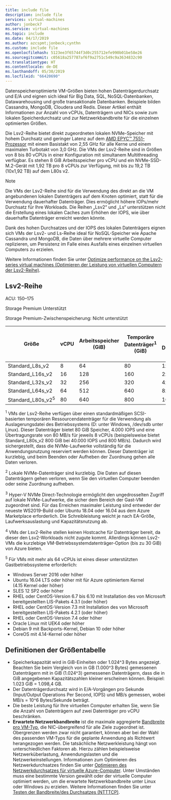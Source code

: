 ```yaml
---
title: include file
description: include file
services: virtual-machines
author: jonbeck7
ms.service: virtual-machines
ms.topic: include
ms.date: 04/17/2019
ms.author: azcspmt;jonbeck;cynthn
ms.custom: include file
ms.openlocfilehash: 5123ee3f65744f3d0c255712efe990b01be58e26
ms.sourcegitcommit: c05618a257787af6f9a2751c549c9a3634832c90
ms.translationtype: HT
ms.contentlocale: de-DE
ms.lasthandoff: 05/30/2019
ms.locfileid: "66420690"
---
```

Datenspeicheroptimierte VM-Größen bieten hohen Datenträgerdurchsatz und E/A und eignen sich ideal für Big Data, SQL, NoSQL-Datenbanken, Datawarehousing und große transaktionale Datenbanken.  Beispiele bilden Cassandra, MongoDB, Cloudera und Redis. Dieser Artikel enthält Informationen zur Anzahl von vCPUs, Datenträgern und NICs sowie zum lokalen Speicherdurchsatz und zur Netzwerkbandbreite für die einzelnen optimierten Größen.

Die Lsv2-Reihe bietet direkt zugeordneten lokalen NVMe-Speicher mit hohem Durchsatz und geringer Latenz auf dem [AMD EPYC&trade; 7551-Prozessor](https://www.amd.com/en/products/epyc-7000-series) mit einem Basistakt von 2,55 GHz für alle Kerne und einem maximalen Turbotakt von 3,0 GHz. Die VMs der Lsv2-Reihe sind in Größen von 8 bis 80 vCPUs in einer Konfiguration mit simultanem Multithreading verfügbar.  Es stehen 8 GiB Arbeitsspeicher pro vCPU und ein NVMe-SSD-M.2-Gerät mit 1,92 TB pro 8 vCPUs zur Verfügung, mit bis zu 19,2 TB (10x1,92 TB) auf dem L80s v2.

> [!NOTE]
> Die VMs der Lsv2-Reihe sind für die Verwendung des direkt an die VM angebundenen lokalen Datenträgers auf dem Knoten optimiert, statt für die Verwendung dauerhafter Datenträger. Dies ermöglicht höhere IOPs/mehr Durchsatz für Ihre Workloads. Die Reihen „Lsv2“ und „Ls“ unterstützen nicht die Erstellung eines lokalen Caches zum Erhöhen der IOPS, wie über dauerhafte Datenträger erreicht werden könnte.
>
> Dank des hohen Durchsatzes und der IOPS des lokalen Datenträgers eignen sich VMs der Lsv2- und Ls-Reihe ideal für NoSQL-Speicher wie Apache Cassandra und MongoDB, die Daten über mehrere virtuelle Computer replizieren, um Persistenz im Falle eines Ausfalls eines einzelnen virtuellen Computers zu erzielen.
>
> Weitere Informationen finden Sie unter [Optimize performance on the Lsv2-series virtual machines (Optimieren der Leistung von virtuellen Computern der Lsv2-Reihe)](../articles/virtual-machines/linux/storage-performance.md).  


## <a name="lsv2-series"></a>Lsv2-Reihe

ACU: 150–175

Storage Premium Unterstützt

Storage Premium-Zwischenspeicherung: Nicht unterstützt

| Größe          | vCPU | Arbeitsspeicher (GiB) | Temporäre Datenträger<sup>1</sup> (GiB) | NVMe-Datenträger<sup>2</sup> | NVMe-Datenträger-Datendurchsatz<sup>3</sup> (Lese-IOPS/MBit/s) | Maximaler Datenträgerdurchsatz ohne Cache: (IOPS/MB/s)<sup>4</sup> | Max. Anzahl Datenträger | Maximale Anzahl NICs/Erwartete Netzwerkbandbreite (MBps) |
|---------------|-----------|-------------|--------------------------|----------------|---------------------------------------------------|-------------------------------------------|------------------------------|------------------------------| 
| Standard_L8s_v2   |  8 |  64 |  80 |  1x1,92 TB  | 400.000/2.000 | 8\.000/160 | 16 | 2/3.200  |
| Standard_L16s_v2  | 16 | 128 | 160 |  2x1,92 TB  | 800.000/4.000 | 16.000/320 | 32 | 4/6.400  |
| Standard_L32s_v2  | 32 | 256 | 320 |  4x1,92 TB  | 1.500.000/8.000    | 32.000/640 | 32 | 8/12.800 |
| Standard_L64s_v2  | 64 | 512 | 640 |  8x1,92 TB  | 2.900.000/16.000   | 64.000/1.280 | 32 | 8/16.000+ |
| Standard_L80s_v2<sup>5</sup> | 80 | 640 | 800 | 10x1,92 TB   | 3.800.000/20.000   | 80.000/1.400 | 32 | 8/16.000+ |

<sup>1</sup> VMs der Lsv2-Reihe verfügen über einen standardmäßigen SCSI-basierten temporären Ressourcendatenträger für die Verwendung als Auslagerungsdatei des Betriebssystems (D: unter Windows, /dev/sdb unter Linux). Dieser Datenträger bietet 80 GiB Speicher, 4.000 IOPS und eine Übertragungsrate von 80 MB/s für jeweils 8 vCPUs (beispielsweise bietet Standard_L80s_v2 800 GiB bei 40.000 IOPS und 800 MB/s). Dadurch wird sichergestellt, dass die NVMe-Laufwerke vollständig für die Anwendungsnutzung reserviert werden können. Dieser Datenträger ist kurzlebig, und beim Beenden oder Aufheben der Zuordnung gehen alle Daten verloren.

<sup>2</sup> Lokale NVMe-Datenträger sind kurzlebig. Die Daten auf diesen Datenträgern gehen verloren, wenn Sie den virtuellen Computer beenden oder seine Zuordnung aufheben.

<sup>3</sup> Hyper-V NVMe Direct-Technologie ermöglicht den ungedrosselten Zugriff auf lokale NVMe-Laufwerke, die sicher dem Bereich der Gast-VM zugeordnet sind.  Für das Erreichen maximaler Leistung sind entweder der neueste WS2019-Build oder Ubuntu 18.04 oder 16.04 aus dem Azure Marketplace erforderlich.  Die Schreibleistung weicht je nach EA-Größe, Laufwerksauslastung und Kapazitätsnutzung ab.

<sup>4</sup> VMs der Lsv2-Reihe stellen keinen Hostcache für Datenträger bereit, da dieser den Lsv2-Workloads nicht zugute kommt.  Allerdings können Lsv2-VMs die kurzlebige VM-Betriebssystemdatenträger-Option (bis zu 30 GiB) von Azure bieten.

<sup>5</sup> Für VMs mit mehr als 64 vCPUs ist eines dieser unterstützten Gastbetriebssysteme erforderlich:
- Windows Server 2016 oder höher
- Ubuntu 16.04 LTS oder höher mit für Azure optimiertem Kernel (4.15 Kernel oder höher)
- SLES 12 SP2 oder höher
- RHEL oder CentOS-Version 6.7 bis 6.10 mit Installation des von Microsoft bereitgestellten LIS-Pakets 4.3.1 (oder höher)
- RHEL oder CentOS-Version 7.3 mit Installation des von Microsoft bereitgestellten LIS-Pakets 4.2.1 (oder höher)
- RHEL oder CentOS-Version 7.4 oder höher
- Oracle Linux mit UEK4 oder höher
- Debian 9 mit Backports-Kernel, Debian 10 oder höher
- CoreOS mit 4.14-Kernel oder höher


## <a name="size-table-definitions"></a>Definitionen der Größentabelle

- Speicherkapazität wird in GiB-Einheiten oder 1.024^3 Bytes angezeigt. Beachten Sie beim Vergleich von in GB (1.000^3 Bytes) gemessenen Datenträgern mit in GiB (1.024^3) gemessenen Datenträgern, dass die in GiB angegebenen Kapazitätszahlen kleiner erscheinen können. Beispiel: 1.023 GiB = 1.098,4 GB.
- Der Datenträgerdurchsatz wird in E/A-Vorgängen pro Sekunde (Input/Output Operations Per Second, IOPS) und MB/s gemessen, wobei MB/s = 10^6 Bytes/Sekunde beträgt.
- Die beste Leistung für Ihre virtuellen Computer erhalten Sie, wenn Sie die Anzahl von Datenträgern auf zwei Datenträger pro vCPU beschränken.
- **Erwartete Netzwerkbandbreite** ist die maximale aggregierte [Bandbreite pro VM-Typ](../articles/virtual-network/virtual-machine-network-throughput.md), die NIC-übergreifend für alle Ziele zugeordnet ist. Obergrenzen werden zwar nicht garantiert, können aber bei der Wahl des passenden VM-Typs für die geplante Anwendung als Richtwert herangezogen werden. Die tatsächliche Netzwerkleistung hängt von unterschiedlichen Faktoren ab. Hierzu zählen beispielsweise Netzwerküberlastung, Anwendungslasten und die Netzwerkeinstellungen. Informationen zum Optimieren des Netzwerkdurchsatzes finden Sie unter [Optimieren des Netzwerkdurchsatzes für virtuelle Azure-Computer](../articles/virtual-network/virtual-network-optimize-network-bandwidth.md). Unter Umständen muss eine bestimmte Version gewählt oder der virtuelle Computer optimiert werden, um die erwartete Netzwerkbandbreite unter Linux oder Windows zu erzielen. Weitere Informationen finden Sie unter [Testen der Bandbreite/des Durchsatzes (NTTTCP)](../articles/virtual-network/virtual-network-bandwidth-testing.md).
